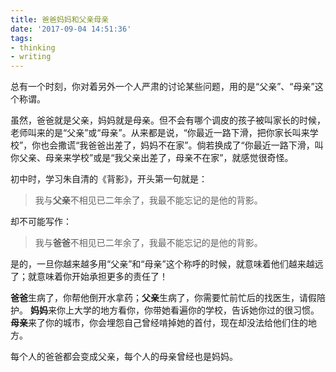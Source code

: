 ```yaml
---
title: 爸爸妈妈和父亲母亲
date: '2017-09-04 14:51:36'
tags:
- thinking
- writing
---
```


总有一个时刻，你对着另外一个人严肃的讨论某些问题，用的是“父亲”、“母亲”这个称谓。


<!--more-->


虽然，爸爸就是父亲，妈妈就是母亲。但不会有哪个调皮的孩子被叫家长的时候，老师叫来的是“父亲”或“母亲”。从来都是说，“你最近一路下滑，把你家长叫来学校”，你也会撒谎“我爸爸出差了，妈妈不在家”。倘若换成了“你最近一路下滑，叫你父亲、母亲来学校”或是“我父亲出差了，母亲不在家”，就感觉很奇怪。

初中时，学习朱自清的《背影》，开头第一句就是：

> 我与**父亲**不相见已二年余了，我最不能忘记的是他的背影。

却不可能写作：

> 我与**爸爸**不相见已二年余了，我最不能忘记的是他的背影。

是的，一旦你越来越多用“父亲”和“母亲”这个称呼的时候，就意味着他们越来越远了；就意味着你开始承担更多的责任了！

**爸爸**生病了，你帮他倒开水拿药；**父亲**生病了，你需要忙前忙后的找医生，请假陪护。
**妈妈**来你上大学的地方看你，你带她看遍你的学校，告诉她你过的很习惯。**母亲**来了你的城市，你会埋怨自己曾经啃掉她的首付，现在却没法给他们住的地方。

每个人的爸爸都会变成父亲，每个人的母亲曾经也是妈妈。
